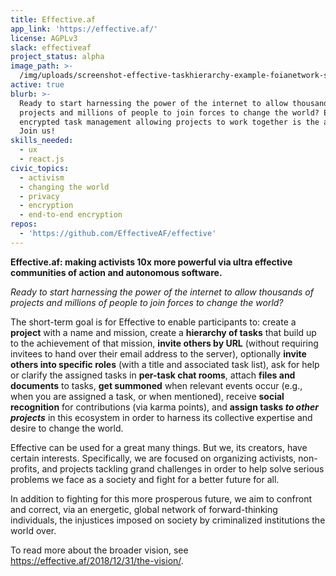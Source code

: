 ```yaml
---
title: Effective.af
app_link: 'https://effective.af/'
license: AGPLv3
slack: effectiveaf
project_status: alpha
image_path: >-
  /img/uploads/screenshot-effective-taskhierarchy-example-foianetwork-screenshot_2018-12-16_14-48-09.png
active: true
blurb: >-
  Ready to start harnessing the power of the internet to allow thousands of
  projects and millions of people to join forces to change the world? End-to-end
  encrypted task management allowing projects to work together is the answer.
  Join us!
skills_needed:
  - ux
  - react.js
civic_topics:
  - activism
  - changing the world
  - privacy
  - encryption
  - end-to-end encryption
repos:
  - 'https://github.com/EffectiveAF/effective'
---
```

**Effective.af: making activists 10x more powerful via ultra effective communities of action and autonomous software.**

_Ready to start harnessing the power of the internet to allow thousands of projects and millions of people to join forces to change the world?_

The short-term goal is for Effective to enable participants to: create a **project** with a name and mission, create a **hierarchy of tasks** that build up to the achievement of that mission, **invite others by URL** (without requiring invitees to hand over their email address to the server), optionally **invite others into specific roles** (with a title and associated task list), ask for help or clarify the assigned tasks in **per-task chat rooms**, attach **files and documents** to tasks, **get summoned** when relevant events occur (e.g., when you are assigned a task, or when mentioned), receive **social recognition** for contributions (via karma points), and **assign tasks _to other projects_** in this ecosystem in order to harness its collective expertise and
desire to change the world.

Effective can be used for a great many things.  But we, its creators, have certain interests.  Specifically, we are focused on organizing activists, non-profits, and projects tackling grand challenges in order to help solve serious problems we face as a society and fight for a better future for all.

In addition to fighting for this more prosperous future, we aim to confront and correct, via an energetic, global network of forward-thinking individuals, the injustices imposed on society by criminalized institutions the world over.

To read more about the broader vision, see <https://effective.af/2018/12/31/the-vision/>.
